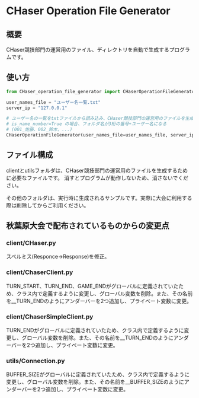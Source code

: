 # CHaser Operation File Generator
## 概要
CHaser競技部門の運営用のファイル、ディレクトリを自動で生成するプログラムです。

## 使い方
```python
from CHaser_operation_file_generator import CHaserOperationFileGenerator

user_names_file = "ユーザー名一覧.txt"
server_ip = "127.0.0.1"

# ユーザー名の一覧をtxtファイルから読み込み、CHaser競技部門の運営用のファイルを生成する
# is_name_number=True の場合、フォルダ名が3桁の番号+ユーザー名になる
# (001_佐藤、002_鈴木，...)
CHaserOperationFileGenerator(user_names_file=user_names_file, server_ip=server_ip, is_name_number=True)
```
## ファイル構成
clientとutilsフォルダは、CHaser競技部門の運営用のファイルを生成するために必要なファイルです。
消すとプログラムが動作しないため、消さないでください。

その他のフォルダは、実行時に生成されるサンプルです。実際に大会に利用する際は削除してからご利用ください。

## 秋葉原大会で配布されているものからの変更点
### client/CHaser.py
スペルミス(Responce→Response)を修正。

### client/ChaserClient.py
TURN_START、TURN_END、GAME_ENDがグローバルに定義されていたため、クラス内で定義するように変更し、グローバル変数を削除。また、その名前を__TURN_ENDのようにアンダーバーを2つ追加し、プライベート変数に変更。

### client/ChaserSimpleClient.py
TURN_ENDがグローバルに定義されていたため、クラス内で定義するように変更し、グローバル変数を削除。また、その名前を__TURN_ENDのようにアンダーバーを2つ追加し、プライベート変数に変更。

### utils/Connection.py
BUFFER_SIZEがグローバルに定義されていたため、クラス内で定義するように変更し、グローバル変数を削除。また、その名前を__BUFFER_SIZEのようにアンダーバーを2つ追加し、プライベート変数に変更。
